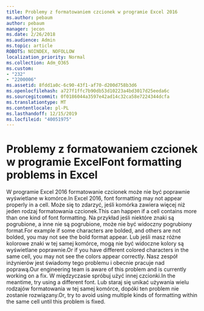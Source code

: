 ```yaml
---
title: Problemy z formatowaniem czcionek w programie Excel 2016
ms.author: pebaum
author: pebaum
manager: jecon
ms.date: 2/26/2018
ms.audience: Admin
ms.topic: article
ROBOTS: NOINDEX, NOFOLLOW
localization_priority: Normal
ms.collection: Adm_O365
ms.custom:
- "232"
- "2200006"
ms.assetid: 8fdd1a0c-6c90-43f1-af70-d200d758b3d6
ms.openlocfilehash: a727f1ffc7b90db53d10223a4bd3017d25eeda6c
ms.sourcegitcommit: 0f0186044a3597e42ad14c32ca58e7224344dcfa
ms.translationtype: MT
ms.contentlocale: pl-PL
ms.lasthandoff: 12/15/2019
ms.locfileid: "40051975"
---
```

# <a name="font-formatting-problems-in-excel"></a><span data-ttu-id="8a8b5-102">Problemy z formatowaniem czcionek w programie Excel</span><span class="sxs-lookup"><span data-stu-id="8a8b5-102">Font formatting problems in Excel</span></span>

<span data-ttu-id="8a8b5-103">W programie Excel 2016 formatowanie czcionek może nie być poprawnie wyświetlane w komórce.</span><span class="sxs-lookup"><span data-stu-id="8a8b5-103">In Excel 2016, font formatting may not appear properly in a cell.</span></span> <span data-ttu-id="8a8b5-104">Może się to zdarzyć, jeśli komórka zawiera więcej niż jeden rodzaj formatowania czcionek.</span><span class="sxs-lookup"><span data-stu-id="8a8b5-104">This can happen if a cell contains more than one kind of font formatting.</span></span> <span data-ttu-id="8a8b5-105">Na przykład jeśli niektóre znaki są pogrubione, a inne nie są pogrubione, może nie być widoczny pogrubiony format.</span><span class="sxs-lookup"><span data-stu-id="8a8b5-105">For example if some characters are bolded, and others are not bolded, you may not see the bold format appear.</span></span> <span data-ttu-id="8a8b5-106">Lub jeśli masz różne kolorowe znaki w tej samej komórce, mogą nie być widoczne kolory są wyświetlane poprawnie.</span><span class="sxs-lookup"><span data-stu-id="8a8b5-106">Or if you have different colored characters in the same cell, you may not see the colors appear correctly.</span></span> <span data-ttu-id="8a8b5-107">Nasz zespół inżynierów jest świadomy tego problemu i obecnie pracuje nad poprawą.</span><span class="sxs-lookup"><span data-stu-id="8a8b5-107">Our engineering team is aware of this problem and is currently working on a fix.</span></span> <span data-ttu-id="8a8b5-108">W międzyczasie spróbuj użyć innej czcionki.</span><span class="sxs-lookup"><span data-stu-id="8a8b5-108">In the meantime, try using a different font.</span></span> <span data-ttu-id="8a8b5-109">Lub staraj się unikać używania wielu rodzajów formatowania w tej samej komórce, dopóki ten problem nie zostanie rozwiązany.</span><span class="sxs-lookup"><span data-stu-id="8a8b5-109">Or, try to avoid using multiple kinds of formatting within the same cell until this problem is fixed.</span></span>
  